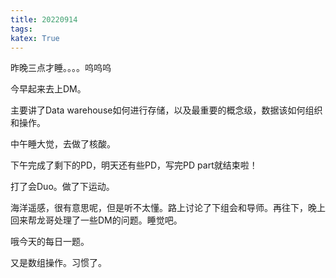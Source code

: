 ```yaml
---
title: 20220914
tags:
katex: True
---
```


昨晚三点才睡。。。。呜呜呜

今早起来去上DM。

主要讲了Data warehouse如何进行存储，以及最重要的概念级，数据该如何组织和操作。

中午睡大觉，去做了核酸。

下午完成了剩下的PD，明天还有些PD，写完PD part就结束啦！

打了会Duo。做了下运动。

海洋遥感，很有意思呢，但是听不太懂。路上讨论了下组会和导师。再往下，晚上回来帮龙哥处理了一些DM的问题。睡觉吧。

哦今天的每日一题。

又是数组操作。习惯了。



